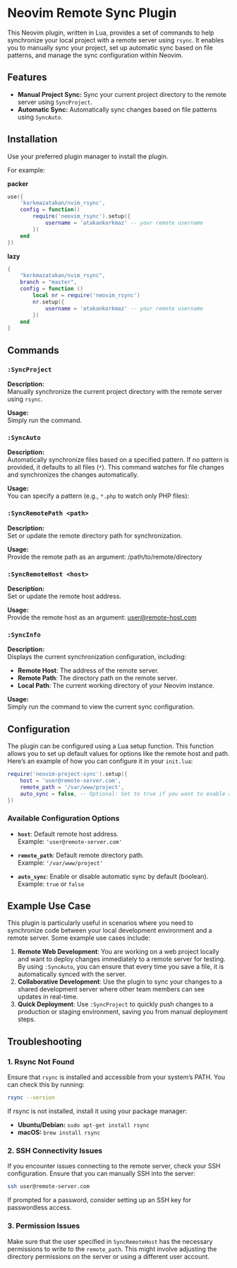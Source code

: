 # Neovim Remote Sync Plugin

This Neovim plugin, written in Lua, provides a set of commands to help synchronize your local project with a remote server using `rsync`. It enables you to manually sync your project, set up automatic sync based on file patterns, and manage the sync configuration within Neovim.

## Features

- **Manual Project Sync:** Sync your current project directory to the remote server using `SyncProject`.
- **Automatic Sync:** Automatically sync changes based on file patterns using `SyncAuto`.

## Installation

Use your preferred plugin manager to install the plugin.

For example:

**packer**
```lua
use({
    'korkmazatakan/nvim_rsync',
    config = function()
        require('neovim_rsync').setup({
            username = 'atakankorkmaz' -- your remote username
        })
    end
})
```

**lazy**
```lua
{
    "korkmazatakan/nvim_rsync",
    branch = "master",
    config = function ()
        local nr = require('neovim_rsync')
        nr.setup({
            username = 'atakankorkmaz' -- your remote username
        })
    end
}
```

## Commands

### `:SyncProject`

**Description:**  
Manually synchronize the current project directory with the remote server using `rsync`.

**Usage:**  
Simply run the command.


### `:SyncAuto`

**Description:**  
Automatically synchronize files based on a specified pattern. If no pattern is provided, it defaults to all files (`*`). This command watches for file changes and synchronizes the changes automatically.

**Usage:**  
You can specify a pattern (e.g., `*.php` to watch only PHP files):


### `:SyncRemotePath <path>`

**Description:**  
Set or update the remote directory path for synchronization.

**Usage:**  
Provide the remote path as an argument:
/path/to/remote/directory


### `:SyncRemoteHost <host>`

**Description:**  
Set or update the remote host address.

**Usage:**  
Provide the remote host as an argument:
user@remote-host.com


### `:SyncInfo`

**Description:**  
Displays the current synchronization configuration, including:

- **Remote Host**: The address of the remote server.
- **Remote Path**: The directory path on the remote server.
- **Local Path**: The current working directory of your Neovim instance.

**Usage:**  
Simply run the command to view the current sync configuration.

## Configuration

The plugin can be configured using a Lua setup function. This function allows you to set up default values for options like the remote host and path. Here’s an example of how you can configure it in your `init.lua`:

```lua
require('neovim-project-sync').setup({
    host = 'user@remote-server.com',
    remote_path = '/var/www/project',
    auto_sync = false, -- Optional: Set to true if you want to enable automatic sync by default.
})
```

### Available Configuration Options

- **`host`**: Default remote host address.  
  Example: `'user@remote-server.com'`

- **`remote_path`**: Default remote directory path.  
  Example: `'/var/www/project'`

- **`auto_sync`**: Enable or disable automatic sync by default (boolean).  
  Example: `true` or `false`

## Example Use Case

This plugin is particularly useful in scenarios where you need to synchronize code between your local development environment and a remote server. Some example use cases include:

1. **Remote Web Development**: You are working on a web project locally and want to deploy changes immediately to a remote server for testing. By using `:SyncAuto`, you can ensure that every time you save a file, it is automatically synced with the server.
2. **Collaborative Development**: Use the plugin to sync your changes to a shared development server where other team members can see updates in real-time.
3. **Quick Deployment**: Use `:SyncProject` to quickly push changes to a production or staging environment, saving you from manual deployment steps.

## Troubleshooting

### 1. **Rsync Not Found**

Ensure that `rsync` is installed and accessible from your system’s PATH. You can check this by running:

```bash
rsync --version
```
If rsync is not installed, install it using your package manager:

- **Ubuntu/Debian:** ``sudo apt-get install rsync``
- **macOS:**  ``brew install rsync``

### 2. **SSH Connectivity Issues**

If you encounter issues connecting to the remote server, check your SSH configuration. Ensure that you can manually SSH into the server:

```bash
ssh user@remote-server.com
```
If prompted for a password, consider setting up an SSH key for passwordless access.

### 3. **Permission Issues**

Make sure that the user specified in `SyncRemoteHost` has the necessary permissions to write to the `remote_path`. This might involve adjusting the directory permissions on the server or using a different user account.


